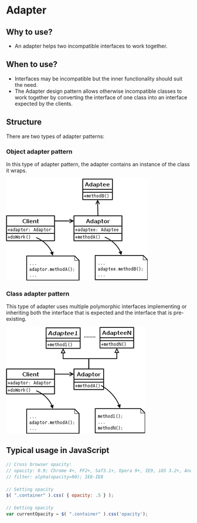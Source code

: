 # Adapter

## Why to use?

- An adapter helps two incompatible interfaces to work together.

## When to use?

- Interfaces may be incompatible but the inner functionality should suit the need.
- The Adapter design pattern allows otherwise incompatible classes to work together by converting the interface of one class into an interface expected by the clients.

## Structure

There are two types of adapter patterns:

### Object adapter pattern

In this type of adapter pattern, the adapter contains an instance of the class it wraps.

![adapter uml](https://github.com/Porter84/HarrisonJones/blob/master/patterns/adapter/Adapter_UML_class_diagram_1.png "Adapter UML")

### Class adapter pattern

This type of adapter uses multiple polymorphic interfaces implementing or inheriting both the interface that is expected and the interface that is pre-existing.

![adapter uml](https://github.com/Porter84/HarrisonJones/blob/master/patterns/adapter/Adapter_UML_class_diagram_2.png "Adapter UML")

## Typical usage in JavaScript

```JavaScript
// Cross browser opacity:
// opacity: 0.9; Chrome 4+, FF2+, Saf3.1+, Opera 9+, IE9, iOS 3.2+, Android 2.1+
// filter: alpha(opacity=90); IE6-IE8
 
// Setting opacity
$( ".container" ).css( { opacity: .5 } );
 
// Getting opacity
var currentOpacity = $( ".container" ).css('opacity');
```